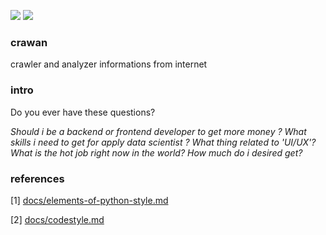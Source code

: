 <img src="https://img.shields.io/badge/license-MIT-green" /> <img src="https://img.shields.io/badge/version-v0.1-lightgrey" />

### crawan

crawler and analyzer informations from internet

### intro

Do you ever have these questions?

  *Should i be a backend or frontend developer to get more money ?*
  *What skills i need to get for apply data scientist ?*
  *What thing related to 'UI/UX'?*
  *What is the hot job right now in the world? How much do i desired get?*

### references

[1] [docs/elements-of-python-style.md](https://github.com/amontalenti/elements-of-python-style)

[2] [docs/codestyle.md](https://github.com/updog/codestyle)
